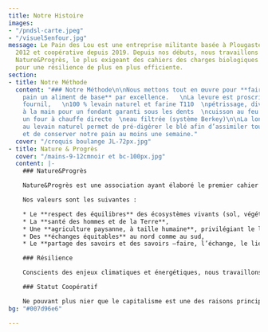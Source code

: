 ```yaml
---
title: Notre Histoire
images:
- "/pndsl-carte.jpeg"
- "/visuel5enfour.jpg"
message: Le Pain des Lou est une entreprise militante basée à Plougastel-Daoulas depuis
  2012 et coopérative depuis 2019. Depuis nos débuts, nous travaillons sous la mention
  Nature&Progrès, le plus exigeant des cahiers des charges biologiques et nous engageons
  pour une résilience de plus en plus efficiente.
section:
- title: Notre Méthode
  content: "### Notre Méthode\n\nNous mettons tout en œuvre pour **faire de notre
    pain un aliment de base** par excellence.   \nLa levure est proscrite dans le
    fournil,   \n100 % levain naturel et farine T110  \npétrissage, divise et façonnage
    à la main pour un fondant garanti sous les dents  \ncuisson au feu de bois dans
    un four à chauffe directe  \neau filtrée (système Berkey)\n\nLa longue fermentation
    au levain naturel permet de pré-digérer le blé afin d’assimiler tous ses nutriments
    et de conserver notre pain au moins une semaine."
  cover: "/croquis boulange JL-72px.jpg"
- title: Nature & Progrès
  cover: "/mains-9-12cmnoir et bc-100px.jpg"
  content: |-
    ### Nature&Progrès

    Nature&Progrès est une association ayant élaboré le premier cahier des charges de l’agriculture biologique au monde en 1972. Ce cahier des charges reste encore aujourd’hui le plus exigeant de tous et inclut l’aspect social d’une entreprise en plus du volet environnemental.

    Nos valeurs sont les suivantes :

    * Le **respect des équilibres** des écosystèmes vivants (sol, végétaux et animaux)
    * La **santé des hommes et de la Terre**,
    * Une **agriculture paysanne, à taille humaine**, privilégiant le local et les circuits de proximité,
    * Des **échanges équitables** au nord comme au sud,
    * Le **partage des savoirs et des savoirs –faire, l’échange, le lien social**.

    ### Résilience

    Conscients des enjeux climatiques et énergétiques, nous travaillons dans une démarche résiliente autant que possible c’est à dire en cherchant à tendre vers une consommation d’énergie minimale et donc SOUTENABLE. Une raison supplémentaire de refuser l’utilisation de machines dans le fournil, d’utiliser le bois comme énergie pour cuire le pain, et bientôt de livrer notre pain en vélo à assistance électrique.

    ### Statut Coopératif

    Ne pouvant plus nier que le capitalisme est une des raisons principales de l’effondrement de la biodiversité et du changement climatique, nous avons choisi un statut coopératif. Le Pain des Lou appartient de fait à ses salariés et ne peut être revendue à une entité extérieure.
bg: "#007d96e6"

---
```

